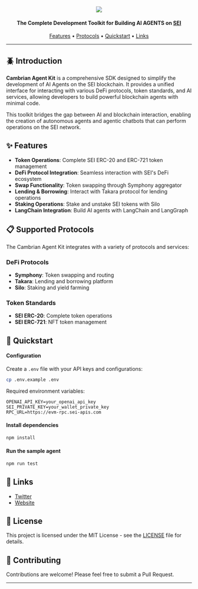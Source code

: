 <div align="center">
  <br>
  <img src="assets/CAMBRIAN_DESIGN_4-52 (2).jpg">
  <br>
</div>

<h4 align="center">The Complete Development Toolkit for Building AI AGENTS on <a href="https://www.sei.io/" target="_blank">SEI</a> </h4>

<p align="center">
  <a href="#-features">Features</a> •
  <a href="#-supported-protocols">Protocols</a> •
  <a href="#-quickstart">Quickstart</a> •
  <a href="#-links">Links</a>
</p>

<hr>

## 🪲 Introduction

**Cambrian Agent Kit** is a comprehensive SDK designed to simplify the development of AI Agents on the SEI blockchain. It provides a unified interface for interacting with various DeFi protocols, token standards, and AI services, allowing developers to build powerful blockchain agents with minimal code.

This toolkit bridges the gap between AI and blockchain interaction, enabling the creation of autonomous agents and agentic chatbots that can perform operations on the SEI network.

## ✨ Features

- **Token Operations**: Complete SEI ERC-20 and ERC-721 token management
- **DeFi Protocol Integration**: Seamless interaction with SEI's DeFi ecosystem
- **Swap Functionality**: Token swapping through Symphony aggregator
- **Lending & Borrowing**: Interact with Takara protocol for lending operations
- **Staking Operations**: Stake and unstake SEI tokens with Silo
- **LangChain Integration**: Build AI agents with LangChain and LangGraph

## 📋 Supported Protocols

The Cambrian Agent Kit integrates with a variety of protocols and services:

### DeFi Protocols
- **Symphony**: Token swapping and routing
- **Takara**: Lending and borrowing platform
- **Silo**: Staking and yield farming

### Token Standards
- **SEI ERC-20**: Complete token operations
- **SEI ERC-721**: NFT token management

## 🔧 Quickstart

#### Configuration

Create a `.env` file with your API keys and configurations:

```bash
cp .env.example .env
```

Required environment variables:
```
OPENAI_API_KEY=your_openai_api_key
SEI_PRIVATE_KEY=your_wallet_private_key
RPC_URL=https://evm-rpc.sei-apis.com
```

#### Install dependencies

```bash
npm install
```

#### Run the sample agent

```bash
npm run test
```

## 🔗 Links

- [Twitter](https://x.com/cambrian_ai)
- [Website](https://cambrian.wtf)

## 📄 License

This project is licensed under the MIT License - see the [LICENSE](LICENSE) file for details.

## 🤝 Contributing

Contributions are welcome! Please feel free to submit a Pull Request.

---
